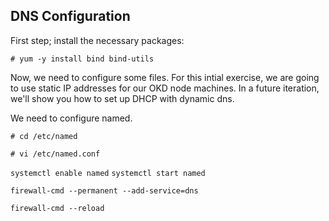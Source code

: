 ## DNS Configuration

First step; install the necessary packages:

`# yum -y install bind bind-utils`

Now, we need to configure some files.  For this intial exercise, we are going to use static IP addresses for our OKD node machines.  In a future iteration, we'll show you how to set up DHCP with dynamic dns.

We need to configure named.

`# cd /etc/named`

`# vi /etc/named.conf`

`systemctl enable named`
`systemctl start named`

`firewall-cmd --permanent --add-service=dns`

`firewall-cmd --reload`